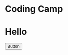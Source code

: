 # Coding Camp
<html>
    <h1>Hello</h1>
    <button type = "button" class = "btn btn-secondary">Button</button>
</html>